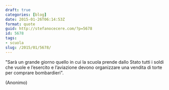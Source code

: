 ```yaml
---
draft: true
categories: [blog]
date: 2015-01-26T06:14:53Z
format: quote
guid: http://stefanocecere.com/?p=5678
id: 5678
tags:
- scuola
slug: /2015/01/5678/
---
```


"Sarà un grande giorno quello in cui la scuola prende dallo Stato tutti i soldi che vuole e l’esercito e l’aviazione devono organizzare una vendita di torte per comprare bombardieri".

(Anonimo)